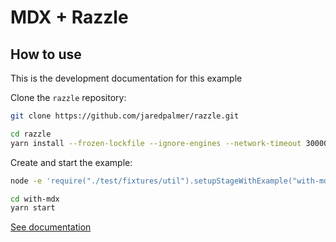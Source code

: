# MDX + Razzle

## How to use

<!-- START install generated instructions please keep comment here to allow auto update -->
<!-- DON'T EDIT THIS SECTION, INSTEAD RE-RUN yarn update-examples TO UPDATE -->
This is the development documentation for this example

Clone the `razzle` repository:

```bash
git clone https://github.com/jaredpalmer/razzle.git

cd razzle
yarn install --frozen-lockfile --ignore-engines --network-timeout 30000
```

Create and start the example:

```bash
node -e 'require("./test/fixtures/util").setupStageWithExample("with-mdx", "with-mdx", symlink=false, yarnlink=true, install=true, test=false);'

cd with-mdx
yarn start
```
<!-- END install generated instructions please keep comment here to allow auto update -->


[See documentation](https://mdxjs.com/getting-started/razzle)
